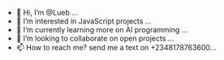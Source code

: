 - 👋 Hi, I’m @Lueb ...
- 👀 I’m interested in JavaScript projects ...
- 🌱 I’m currently learning more on AI programming ...
- 💞️ I’m looking to collaborate on open projects ...
- 📫 How to reach me? send me a text on +2348178763600...

<!---
Lueb/Lueb is a ✨ special ✨ repository because its `README.md` (this file) appears on your GitHub profile.
You can click the Preview link to take a look at your changes.
--->

